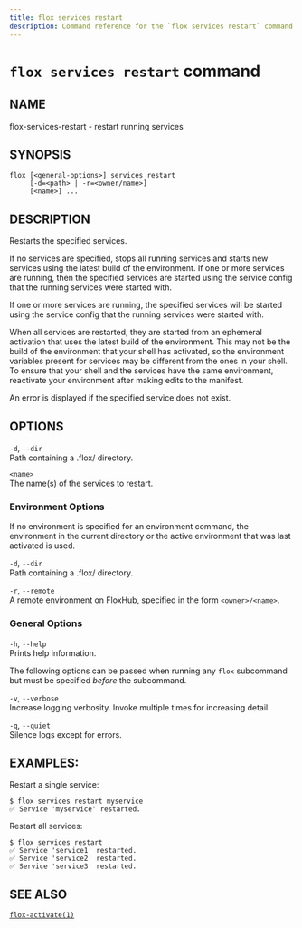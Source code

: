 ```yaml
---
title: flox services restart
description: Command reference for the `flox services restart` command.
---
```


# `flox services restart` command

## NAME

flox-services-restart - restart running services

## SYNOPSIS

    flox [<general-options>] services restart
         [-d=<path> | -r=<owner/name>]
         [<name>] ...

## DESCRIPTION

Restarts the specified services.

If no services are specified, stops all running services and starts new
services using the latest build of the environment. If one or more
services are running, then the specified services are started using the
service config that the running services were started with.

If one or more services are running, the specified services will be
started using the service config that the running services were started
with.

When all services are restarted, they are started from an ephemeral
activation that uses the latest build of the environment. This may not
be the build of the environment that your shell has activated, so the
environment variables present for services may be different from the
ones in your shell. To ensure that your shell and the services have the
same environment, reactivate your environment after making edits to the
manifest.

An error is displayed if the specified service does not exist.

## OPTIONS

`-d`, `--dir`  
Path containing a .flox/ directory.

`<name>`  
The name(s) of the services to restart.

### Environment Options

If no environment is specified for an environment command, the
environment in the current directory or the active environment that was
last activated is used.

`-d`, `--dir`  
Path containing a .flox/ directory.

`-r`, `--remote`  
A remote environment on FloxHub, specified in the form `<owner>/<name>`.

### General Options

`-h`, `--help`  
Prints help information.

The following options can be passed when running any `flox` subcommand
but must be specified *before* the subcommand.

`-v`, `--verbose`  
Increase logging verbosity. Invoke multiple times for increasing detail.

`-q`, `--quiet`  
Silence logs except for errors.

## EXAMPLES:

Restart a single service:

    $ flox services restart myservice
    ✅ Service 'myservice' restarted.

Restart all services:

    $ flox services restart
    ✅ Service 'service1' restarted.
    ✅ Service 'service2' restarted.
    ✅ Service 'service3' restarted.

## SEE ALSO

[`flox-activate(1)`](./flox-activate.md)
